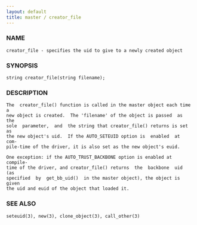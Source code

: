 ```yaml
---
layout: default
title: master / creator_file
---
```


### NAME

    creator_file - specifies the uid to give to a newly created object

### SYNOPSIS

    string creator_file(string filename);

### DESCRIPTION

    The  creator_file() function is called in the master object each time a
    new object is created.  The 'filename' of the object is passed  as  the
    sole  parameter,  and  the string that creator_file() returns is set as
    the new object's uid.  If the AUTO_SETEUID option is  enabled  at  com‐
    pile-time of the driver, it is also set as the new object's euid.

    One exception: if the AUTO_TRUST_BACKBONE option is enabled at compile-
    time of the driver, and creator_file() returns  the  backbone  uid  (as
    specified  by  get_bb_uid()  in the master object), the object is given
    the uid and euid of the object that loaded it.

### SEE ALSO

    seteuid(3), new(3), clone_object(3), call_other(3)


